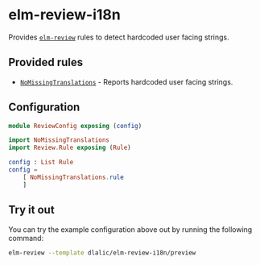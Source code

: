 # elm-review-i18n

Provides [`elm-review`](https://package.elm-lang.org/packages/jfmengels/elm-review/latest/) rules to detect hardcoded user facing strings.


## Provided rules

- [`NoMissingTranslations`](https://package.elm-lang.org/packages/dlalic/elm-review-i18n/1.0.0/NoMissingTranslations) - Reports hardcoded user facing strings.


## Configuration

```elm
module ReviewConfig exposing (config)

import NoMissingTranslations
import Review.Rule exposing (Rule)

config : List Rule
config =
    [ NoMissingTranslations.rule
    ]
```


## Try it out

You can try the example configuration above out by running the following command:

```bash
elm-review --template dlalic/elm-review-i18n/preview
```
